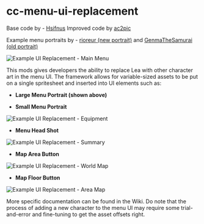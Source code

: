# cc-menu-ui-replacement

Base code by - [Hsifnus](https://github.com/Hsifnus)
Improved code by [ac2pic](https://github.com/ac2pic)

Example menu portraits by - [rioreur (new portrait)](https://www.deviantart.com/riolea) and [GenmaTheSamurai (old portrait)](https://twitter.com/GenmaTheSamurai)

![Example UI Replacement - Main Menu](https://media.giphy.com/media/ThpPXXUaMnHM4Rh47H/giphy.gif)

This mods gives developers the ability to replace Lea with other character art in the menu UI. The framework allows for variable-sized assets to be put on a single spritesheet and inserted into UI elements such as:

* **Large Menu Portrait (shown above)**

* **Small Menu Portrait**

![Example UI Replacement - Equipment](https://gyazo.com/c760cc9ed465974672823bb1451107e3.png)

* **Menu Head Shot**

![Example UI Replacement - Summary](https://i.gyazo.com/5bb6fc575c4bcfd81e16befbc215f622.png)

* **Map Area Button**

![Example UI Replacement - World Map](https://i.gyazo.com/59bcaad33f48d8d6abb6e17929e7bb7f.png)

* **Map Floor Button**

![Example UI Replacement - Area Map](https://i.gyazo.com/4eb0d6c89f7dedc1982e78031b82baa7.png)

More specific documentation can be found in the Wiki. Do note that the process of adding a new character to the menu UI may require some trial-and-error and fine-tuning to get the asset offsets right.
